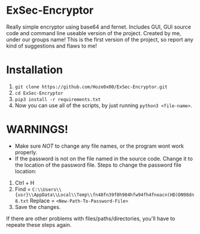 # ExSec-Encryptor
Really simple encryptor using base64 and fernet. Includes GUI, GUI source code and command line useable version of the project.
Created by me, under our groups name! This is the first version of the project, so report any kind of suggestions and flaws to me!

# Installation
1. `git clone https://github.com/Hoze0x00/ExSec-Encryptor.git`
2. `cd ExSec-Encryptor`
3. `pip3 install -r requirements.txt`
4. Now you can use all of the scripts, by just running `python3 <file-name>`.

# WARNINGS!
- Make sure *NOT* to change any file names, or the program wont work properly.
- If the password is not on the file named in the source code. Change it to the location of the password file.
Steps to change the password file location:
1. Ctrl + H
2. Find = `C:\\Users\\{usr}\\AppData\\Local\\Temp\\fn48fn39f8h984hfw94fh4fnoacn(HD)DN98dn8.txt`
   Replace = `<New-Path-To-Password-File>`
3. Save the changes.

If there are other problems with files/paths/directories, you'll have to repeate these steps again.
 
